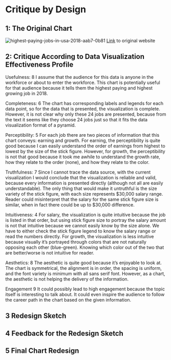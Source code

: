 # Critique by Design

## 1: The Original Chart
![highest-paying-jobs-in-usa-2018-aab7-0b81](https://user-images.githubusercontent.com/113055203/191167759-1b8946ca-0d7c-4214-a1d8-846ecd77ea9c.png)
<a href="https://howmuch.net/articles/highest-paying-jobs-america-2018">Link</a> to original website

## 2: Critique According to Data Visualization Effectiveness Profile

Usefulness: 8
I assume that the audience for this data is anyone in the workforce or about to enter the workforce. This chart is potentially useful for that audience because it tells them the highest paying and highest growing job in 2018. 

Completeness: 6
The chart has corresponding labels and legends for each data point, so for the data that is presented, the visualization is complete. However, it is not clear why only these 24 jobs are presented, because from the text it seems like they choose 24 jobs just so that it fits the data visualization format of a pyramid. 

Perceptibility: 5
For each job there are two pieces of information that this chart conveys: earning and growth. For earning, the perceptibility is quite good because I can easily understand the order of earnings from highest to lowest by the size of the stick figure. However, for growth, the perceptibility is not that good because it took me awhile to understand the growth rate, how they relate to the order (none), and how they relate to the color. 

Truthfulness: 7
Since I cannot trace the data source, with the current visualization I would conclude that the visualization is reliable and valid, because every information is presented directly (although not all are easily understandable). The only thing that would make it untruthful is the size variety of the stick figure, with each size represents $30,000 salary range. Reader could misinterpret that the salary for the same stick figure size is similar, when in fact there could be up to $30,000 difference.

Intuitiveness: 4
For salary, the visualization is quite intuitive because the job is listed in that order, but using stick figure size to portray the salary amount is not that intuitive because we cannot easily know by the size alone. We have to either check the stick figure legend to know the salary range or read the numbers directly. For growth, the visualization is less intuitive because visually it’s portrayed through colors that are not naturally opposing each other (blue-green). Knowing which color out of the two that are better/worse is not intuitive for reader.

Aesthetics: 8
The aesthetic is quite good because it’s enjoyable to look at. The chart is symmetrical, the alignment is in order, the spacing is uniform, and the font variety is minimum with all sans serif font. However, as a chart, the aesthetic is not helping the delivery of the information.

Engagement 9
It could possibly lead to high engagement because the topic itself is interesting to talk about. It could even inspire the audience to follow the career path in the chart based on the given information.

## 3 Redesign Sketch

## 4 Feedback for the Redesign Sketch

## 5 Final Chart Redesign
<div class="flourish-embed flourish-scatter" data-src="visualisation/11219888"><script src="https://public.flourish.studio/resources/embed.js"></script></div>

